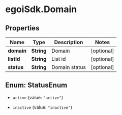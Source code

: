 # egoiSdk.Domain

## Properties
Name | Type | Description | Notes
------------ | ------------- | ------------- | -------------
**domain** | **String** | Domain | [optional] 
**listId** | **String** | List id | [optional] 
**status** | **String** | Domain status | [optional] 


<a name="StatusEnum"></a>
## Enum: StatusEnum


* `active` (value: `"active"`)

* `inactive` (value: `"inactive"`)




